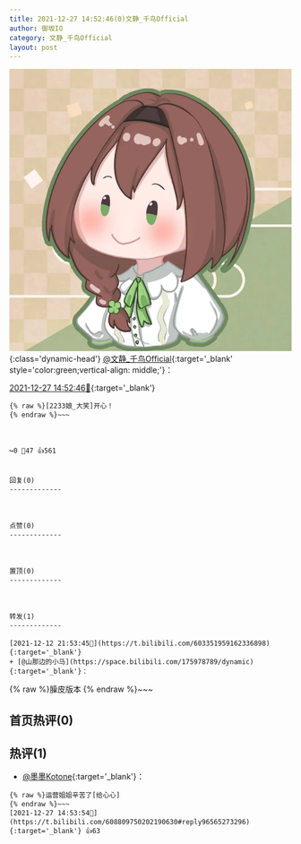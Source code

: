 ```yaml
---
title: 2021-12-27 14:52:46(0)文静_千鸟Official
author: 御坂IO
category: 文静_千鸟Official
layout: post
---
```


![img](/images/ac7482ed1b9a7f203dc68c0c4a77c488a27b108a.jpg){:class='dynamic-head'}
[@文静_千鸟Official](https://space.bilibili.com/667526012/dynamic){:target='_blank' style='color:green;vertical-align: middle;'}：

[2021-12-27 14:52:46🔗](https://t.bilibili.com/608809750202190630){:target='_blank'}

~~~
{% raw %}[2233娘_大笑]开心！
{% endraw %}~~~



↪️0 💬47 👍561


回复(0)
-------------



点赞(0)
-------------



置顶(0)
-------------



转发(1)
-------------

[2021-12-12 21:53:45🔗](https://t.bilibili.com/603351959162336898){:target='_blank'}
+ [@山那边的小马](https://space.bilibili.com/175978789/dynamic){:target='_blank'}：
~~~
{% raw %}臊皮版本
{% endraw %}~~~






首页热评(0)
-------------



热评(1)
-------------

+ [@墨墨Kotone](https://space.bilibili.com/37772008/dynamic){:target='_blank'}：
~~~
{% raw %}运营姐姐辛苦了[给心心]
{% endraw %}~~~
[2021-12-27 14:53:54🔗](https://t.bilibili.com/608809750202190630#reply96565273296){:target='_blank'} 👍63


